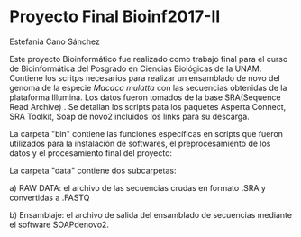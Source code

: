 # Proyecto Final Bioinf2017-II
Estefania Cano Sánchez

Este proyecto Bioinformático fue realizado como trabajo final para el curso de Bioinformática del Posgrado 
en Ciencias Biológicas de la UNAM. Contiene los scritps necesarios para realizar un ensamblado de novo del 
genoma de la especie *Macaca mulatta* con las secuencias obtenidas de la plataforma Illumina. Los datos fueron 
tomados de la base SRA(Sequence Read Archive) . Se detallan los scripts pata los paquetes Asperta Connect, 
SRA Toolkit, Soap de novo2 incluidos los links para su descarga.

La carpeta "bin" contiene las funciones específicas en scripts que fueron utilizados para la instalación de softwares, 
el preprocesamiento de los datos y el procesamiento final del proyecto:

La carpeta "data" contiene dos subcarpetas:

a) RAW DATA: el archivo de las secuencias crudas en formato .SRA y convertidas a .FASTQ 

b) Ensamblaje: el archivo de salida del ensamblado de secuencias mediante el software SOAPdenovo2.
 
